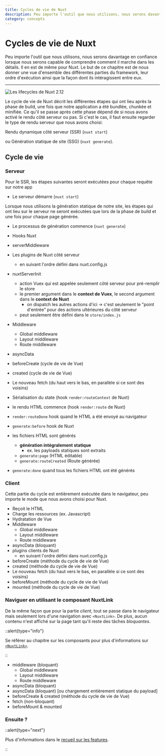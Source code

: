 ```yaml
---
title: Cycles de vie de Nuxt
description: Peu importe l'outil que nous utilisons, nous serons davantage en confiance lorsque nous serons capable de comprendre comment il marche dans les détails. Il en est de même pour Nuxt.
category: concepts
---
```

# Cycles de vie de Nuxt

Peu importe l'outil que nous utilisons, nous serons davantage en confiance lorsque nous serons capable de comprendre comment il marche dans les détails. Il en est de même pour Nuxt. Le but de ce chapitre est de nous donner une vue d'ensemble des différentes parties du framework, leur ordre d'exécution ainsi que la façon dont ils intéragissent entre eux.

---

![Les lifecycles de Nuxt 2.12](/img/docs/nuxt-lifecycle.svg)


Le cycle de vie de Nuxt décrit les différentes étapes qui ont lieu après la phase de build, une fois que notre application a été bundlée, chunkée et minifiée. Ce qu'il se passe après cette phase dépend de si nous avons activé le rendu côté serveur ou pas. Si c'est le cas, il faut ensuite regarder le type de rendu serveur que nous avons choisi:

Rendu dynamique côté serveur (SSR) (`nuxt start`)

ou Génération statique de site (SSG) (`nuxt generate`).

## Cycle de vie

### Serveur

Pour le SSR, les étapes suivantes seront exécutées pour chaque requête sur notre app

- Le serveur démarre (`nuxt start`)

Lorsque nous utilisons la génération statique de notre site, les étapes qui ont lieu sur le serveur ne seront exécutées que lors de la phase de build et une fois pour chaque page générée.

- Le processus de génération commence (`nuxt generate`)

- Hooks Nuxt
- serverMiddleware
- Les plugins de Nuxt côté serveur
  - en suivant l'ordre défini dans nuxt.config.js
- nuxtServerInit
  - action Vuex qui est appelée seulement côté serveur pour pré-remplir le store
  - le premier argument dans le **context de Vuex**, le second argument dans le **context de Nuxt**
    - on dispatch les autres actions d'ici → c'est seulement le "point d'entrée" pour des actions ultérieures du côté serveur
  - peut seulement être défini dans le `store/index.js`
- Middleware
  - Global middleware
  - Layout middleware
  - Route middleware
- asyncData
- beforeCreate (cycle de vie de Vue)
- created (cycle de vie de Vue)
- Le nouveau fetch (du haut vers le bas, en parallèle si ce sont des voisins)
- Sérialisation du state (hook `render:routeContext` de Nuxt)

- le rendu HTML commence (hook `render:route` de Nuxt)

- `render:routeDone` hook quand le HTML a été envoyé au navigateur

- `generate:before` hook de Nuxt
- les fichiers HTML sont générés
  - **génération intégralement statique**
    - ex. les payloads statiques sont extraits
  - `generate:page` (HTML éditable)
  - `generate:routeCreated` (Route générée)
- `generate:done` quand tous les fichiers HTML ont été générés

### Client

Cette partie du cycle est entièrement exécutée dans le navigateur, peu importe le mode que nous avons choisi pour Nuxt.

- Reçoit le HTML
- Charge les ressources (ex. Javascript)
- Hydratation de Vue
- Middleware
  - Global middleware
  - Layout middleware
  - Route middleware
- asyncData (bloquant)
- plugins clients de Nuxt
  - en suivant l'ordre défini dans nuxt.config.js
- beforeCreate (méthode du cycle de vie de Vue)
- created (méthode du cycle de vie de Vue)
- Le nouveau fetch (du haut vers le bas, en parallèle si ce sont des voisins)
- beforeMount (méthode du cycle de vie de Vue)
- mounted (méthode du cycle de vie de Vue)

### Naviguer en utilisant le composant NuxtLink

De la même façon que pour la partie _client_, tout se passe dans le navigateur mais seulement lors d'une navigation avec `<NuxtLink>`. De plus, aucun contenu n'est affiché sur la page tant qu'il reste des tâches _bloquantes_.

::alert{type="info"}

Se référer au chapitre sur les composants pour plus d'informations sur [`<NuxtLink>`](/docs/features/nuxt-components#the-nuxtlink-component).

::

- middleware (bloquant)
  - Global middleware
  - Layout middleware
  - Route middleware
- asyncData (bloquant)
- asyncData (bloquant) [ou chargement entièrement statique du payload]
- beforeCreate & created (méthode du cycle de vie de Vue)
- fetch (non-bloquant)
- beforeMount & mounted

### Ensuite ?

::alert{type="next"}

Plus d'informations dans le [recueil sur les features](/docs/features/rendering-modes).

::
